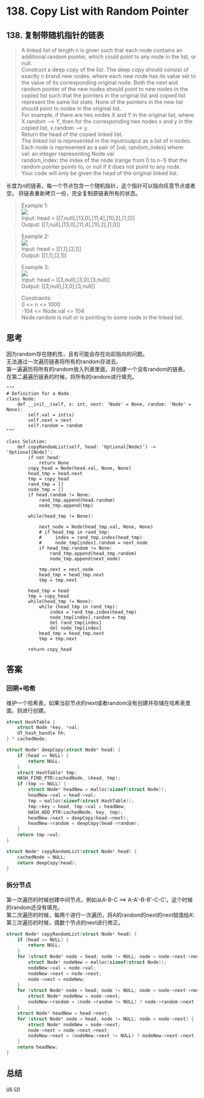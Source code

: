 # 138. Copy List with Random Pointer
## 138. 复制带随机指针的链表

>A linked list of length n is given such that each node contains an additional random pointer, which could point to any node in the list, or null.  
Construct a deep copy of the list. The deep copy should consist of exactly n brand new nodes, where each new node has its value set to the value of its corresponding original node. Both the next and random pointer of the new nodes should point to new nodes in the copied list such that the pointers in the original list and copied list represent the same list state. None of the pointers in the new list should point to nodes in the original list.  
For example, if there are two nodes X and Y in the original list, where X.random --> Y, then for the corresponding two nodes x and y in the copied list, x.random --> y.  
Return the head of the copied linked list.  
The linked list is represented in the input/output as a list of n nodes. Each node is represented as a pair of [val, random_index] where:  
val: an integer representing Node.val  
random_index: the index of the node (range from 0 to n-1) that the random pointer points to, or null if it does not point to any node.  
Your code will only be given the head of the original linked list.

长度为n的链表，每一个节点包含一个随机指针，这个指针可以指向任意节点或者空。 
将链表重新拷贝一份，完全复制原链表所有的状态。   


 

>Example 1:  
![](https://assets.leetcode-cn.com/aliyun-lc-upload/uploads/2020/01/09/e1.png)  
Input: head = [[7,null],[13,0],[11,4],[10,2],[1,0]]  
Output: [[7,null],[13,0],[11,4],[10,2],[1,0]]  

>Example 2:  
![](https://assets.leetcode-cn.com/aliyun-lc-upload/uploads/2020/01/09/e2.png)  
Input: head = [[1,1],[2,1]]  
Output: [[1,1],[2,1]]  

>Example 3:  
![](https://assets.leetcode-cn.com/aliyun-lc-upload/uploads/2020/01/09/e3.png)  
Input: head = [[3,null],[3,0],[3,null]]  
Output: [[3,null],[3,0],[3,null]]  
 

>Constraints:  
0 <= n <= 1000  
-104 <= Node.val <= 104  
Node.random is null or is pointing to some node in the linked list.  

## 思考
因为random存在随机性，且有可能会存在向前指向的问题。  
无法通过一次遍历链表将所有的random存进去。  
第一遍遍历将所有的random放入列表里面，并创建一个没有random的链表。  
在第二遍遍历链表的时候，将所有的random进行填充。  
```python3
"""
# Definition for a Node.
class Node:
    def __init__(self, x: int, next: 'Node' = None, random: 'Node' = None):
        self.val = int(x)
        self.next = next
        self.random = random
"""

class Solution:
    def copyRandomList(self, head: 'Optional[Node]') -> 'Optional[Node]':
        if not head:
            return None
        copy_head = Node(head.val, None, None)
        head_tmp = head.next
        tmp = copy_head
        rand_tmp = []
        node_tmp = []
        if head.random != None:
            rand_tmp.append(head.random)
            node_tmp.append(tmp)
            
        while(head_tmp != None):
            
            next_node = Node(head_tmp.val, None, None)
            # if head_tmp in rand_tmp:
            #     index = rand_tmp.index(head_tmp)
            #     node_tmp[index].random = next_node
            if head_tmp.random != None:
                rand_tmp.append(head_tmp.random)
                node_tmp.append(next_node)
                
            tmp.next = next_node
            head_tmp = head_tmp.next
            tmp = tmp.next
            
        head_tmp = head
        tmp = copy_head
        while(head_tmp != None):
            while (head_tmp in rand_tmp):
                index = rand_tmp.index(head_tmp)
                node_tmp[index].random = tmp
                del rand_tmp[index]
                del node_tmp[index]
            head_tmp = head_tmp.next
            tmp = tmp.next
            
        return copy_head
```  
## 答案
### 回朔+哈希
维护一个哈希表，如果当前节点的next或者random没有创建并存储在哈希表里面，则进行创建。  
```c
struct HashTable {
    struct Node *key, *val;
    UT_hash_handle hh;
} * cachedNode;

struct Node* deepCopy(struct Node* head) {
    if (head == NULL) {
        return NULL;
    }
    struct HashTable* tmp;
    HASH_FIND_PTR(cachedNode, &head, tmp);
    if (tmp == NULL) {
        struct Node* headNew = malloc(sizeof(struct Node));
        headNew->val = head->val;
        tmp = malloc(sizeof(struct HashTable));
        tmp->key = head, tmp->val = headNew;
        HASH_ADD_PTR(cachedNode, key, tmp);
        headNew->next = deepCopy(head->next);
        headNew->random = deepCopy(head->random);
    }
    return tmp->val;
}

struct Node* copyRandomList(struct Node* head) {
    cachedNode = NULL;
    return deepCopy(head);
}
```
### 拆分节点
第一次遍历的时候创建中间节点，例如从A-B-C ==> A-A'-B-B'-C-C'。这个时候的random还没有填充。  
第二次遍历的时候，每两个进行一次遍历，将A的random的next的next赋值给A'.  
第三次遍历的时候，偶数个节点的next进行修正。  
```C
struct Node* copyRandomList(struct Node* head) {
    if (head == NULL) {
        return NULL;
    }
    for (struct Node* node = head; node != NULL; node = node->next->next) {
        struct Node* nodeNew = malloc(sizeof(struct Node));
        nodeNew->val = node->val;
        nodeNew->next = node->next;
        node->next = nodeNew;
    }
    for (struct Node* node = head; node != NULL; node = node->next->next) {
        struct Node* nodeNew = node->next;
        nodeNew->random = (node->random != NULL) ? node->random->next : NULL;
    }
    struct Node* headNew = head->next;
    for (struct Node* node = head; node != NULL; node = node->next) {
        struct Node* nodeNew = node->next;
        node->next = node->next->next;
        nodeNew->next = (nodeNew->next != NULL) ? nodeNew->next->next : NULL;
    }
    return headNew;
}
```
## 总结

[us](https://leetcode.com/problems/copy-list-with-random-pointer/)
[cn](https://leetcode.cn/problems/copy-list-with-random-pointer/)